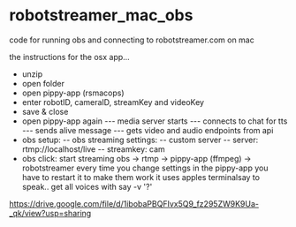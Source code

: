 # robotstreamer_mac_obs
code for running obs and connecting to robotstreamer.com on mac

the instructions for the osx app...
- unzip
- open folder
- open pippy-app (rsmacops)
- enter robotID, cameraID, streamKey and videoKey
- save & close
- open pippy-app again 
--- media server starts
--- connects to chat for tts
--- sends alive message
--- gets video and audio endpoints from api
- obs setup:
-- obs streaming settings:
-- custom server
-- server: rtmp://localhost/live
-- streamkey: cam
- obs click: start streaming
obs ->  rtmp -> pippy-app (ffmpeg) ->  robotstreamer
every time you change settings in the pippy-app you have to restart it to make them work
it uses apples terminalsay to speak.. get all voices with say -v '?'


https://drive.google.com/file/d/1ibobaPBQFIvx5Q9_fz295ZW9K9Ua-_qk/view?usp=sharing


